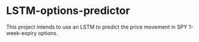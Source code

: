 # LSTM-options-predictor
This project intends to use an LSTM to predict the price movement in SPY 1-week-expiry options.

